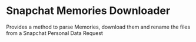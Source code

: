 # Snapchat Memories Downloader
 Provides a method to parse Memories, download them and rename the files from a Snapchat Personal Data Request
